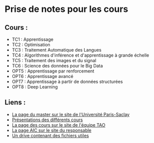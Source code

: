 # Prise de notes pour les cours

## Cours :

- TC1 : Apprentissage
- TC2 : Optimisation
- TC3 : Traitement Automatique des Langues
- TC4 : Algorithmes d'inférence et d'apprentissage à grande échelle
- TC5 : Traitement des images et du signal
- TC6 : Science des données pour le Big Data
- OPT5 : Apprentissage par renforcement
- OPT6 : Apprentissage avancé
- OPT7 : Apprentissage à partir de données structurées
- OPT8 : Deep Learning

## Liens :

- [La page du master sur le site de l'Université Paris-Saclay](https://www.universite-paris-saclay.fr/fr/education/master/m2-apprentissage-information-et-contenu-machine-learning-information-and-content#presentation-m2)
- [Présentations des différents cours](https://drive.google.com/drive/folders/0B6bFVfow2ez_SVVzamQ4ZGRocUU)
- [La page des cours sur le site de l'équipe TAO](https://tao.lri.fr/courses)
- [La page AIC sur le site du responsable](https://allauzen.github.io/cours/AIC/)
- [Un drive contenant des fichiers utiles](https://ocsync.limsi.fr/index.php/s/TETPT57yxziIN8R)
